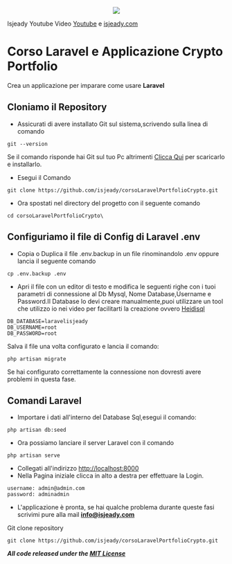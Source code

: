 <p align="center"><img src="https://laravel.com/assets/img/components/logo-laravel.svg"></p>

Isjeady Youtube Video [Youtube](https://www.youtube.com/channel/UC1fhZ1C2E-UOZjeIvm1XpWw) e [isjeady.com](https://isjeady.com) 

# Corso Laravel e Applicazione Crypto Portfolio
Crea un applicazione per imparare come usare **Laravel**

## Cloniamo il Repository

- Assicurati di avere installato Git sul sistema,scrivendo sulla linea di comando
```
git --version
```
Se il comando risponde hai Git sul tuo Pc altrimenti [Clicca Qui](https://git-scm.com/download/win) per scaricarlo e installarlo.

- Esegui il Comando
```
git clone https://github.com/isjeady/corsoLaravelPortfolioCrypto.git
```
- Ora spostati nel directory del progetto con il seguente comando
```
cd corsoLaravelPortfolioCrypto\
```

## Configuriamo il file di Config di Laravel .env

- Copia o Duplica il file .env.backup in un file rinominandolo .env oppure lancia il seguente comando
```
cp .env.backup .env
```
- Apri il file con un editor di testo e modifica le seguenti righe con i tuoi parametri di connessione al Db Mysql,
Nome Database,Username e Password.Il Database lo devi creare manualmente,puoi utilizzare un tool che utilizzo io
nei video per facilitarti la creazione ovvero  [Heidisql](https://www.heidisql.com/)

```
DB_DATABASE=laravelisjeady
DB_USERNAME=root
DB_PASSWORD=root
```
Salva il file una volta configurato e lancia il comando:
```
php artisan migrate
```
Se hai configurato correttamente la connessione non dovresti avere problemi in questa fase.


## Comandi Laravel

- Importare i dati all'interno del Database Sql,esegui il comando:
```
php artisan db:seed
```
- Ora possiamo lanciare il server Laravel con il comando

```
php artisan serve
```
- Collegati all'indirizzo [http://localhost:8000](http://localhost:8000)
- Nella Pagina iniziale clicca in alto a destra per effettuare la Login.
```
username: admin@admin.com
password: adminadmin
```
- L'applicazione è pronta, se hai qualche problema durante queste fasi scrivimi pure alla mail **info@isjeady.com**


Git clone repository
```
git clone https://github.com/isjeady/corsoLaravelPortfolioCrypto.git
```
***All code released under the [MIT License](https://opensource.org/licenses/MIT)***